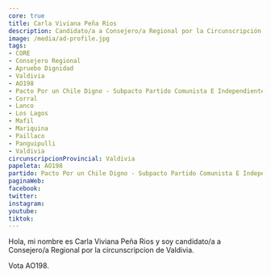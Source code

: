 ```yaml
---
core: true
title: Carla Viviana Peña Rios
description: Candidato/a a Consejero/a Regional por la Circunscripción de Valdivia
image: /media/ad-profile.jpg
tags:
- CORE
- Consejero Regional
- Apruebo Dignidad
- Valdivia
- AO198
- Pacto Por un Chile Digno - Subpacto Partido Comunista E Independientes - Partido Comunista De Chile
- Corral
- Lanco
- Los Lagos
- Mafil
- Mariquina
- Paillaco
- Panguipulli
- Valdivia
circunscripcionProvincial: Valdivia
papeleta: AO198
partido: Pacto Por un Chile Digno - Subpacto Partido Comunista E Independientes - Partido Comunista De Chile
paginaWeb:
facebook:
twitter:
instagram:
youtube:
tiktok:
---
```

Hola, mi nombre es Carla Viviana Peña Rios y soy candidato/a a Consejero/a Regional por la circunscripcion de Valdivia.

Vota AO198.
